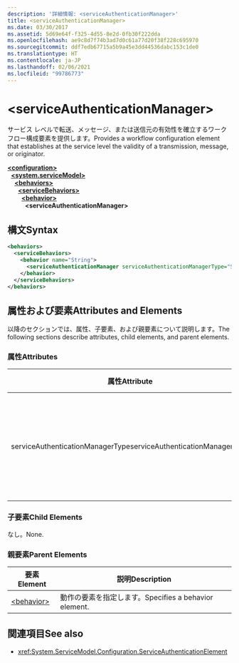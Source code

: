```yaml
---
description: '詳細情報: <serviceAuthenticationManager>'
title: <serviceAuthenticationManager>
ms.date: 03/30/2017
ms.assetid: 5d69e64f-f325-4d55-8e2d-0fb30f222dda
ms.openlocfilehash: ae9c8d7f74b3ad7d0c61a77d20f38f228c695970
ms.sourcegitcommit: ddf7edb67715a5b9a45e3dd44536dabc153c1de0
ms.translationtype: HT
ms.contentlocale: ja-JP
ms.lasthandoff: 02/06/2021
ms.locfileid: "99786773"
---
```

# \<serviceAuthenticationManager>

<span data-ttu-id="55fe6-102">サービス レベルで転送、メッセージ、または送信元の有効性を確立するワークフロー構成要素を提供します。</span><span class="sxs-lookup"><span data-stu-id="55fe6-102">Provides a workflow configuration element that establishes at the service level the validity of a transmission, message, or originator.</span></span>  
  
[**\<configuration>**](../configuration-element.md)\
&nbsp;&nbsp;[**\<system.serviceModel>**](system-servicemodel.md)\
&nbsp;&nbsp;&nbsp;&nbsp;[**\<behaviors>**](behaviors.md)\
&nbsp;&nbsp;&nbsp;&nbsp;&nbsp;&nbsp;[**\<serviceBehaviors>**](servicebehaviors.md)\
&nbsp;&nbsp;&nbsp;&nbsp;&nbsp;&nbsp;&nbsp;&nbsp;[**\<behavior>**](behavior-of-servicebehaviors.md)\
&nbsp;&nbsp;&nbsp;&nbsp;&nbsp;&nbsp;&nbsp;&nbsp;&nbsp;&nbsp;**\<serviceAuthenticationManager>**  
  
## <a name="syntax"></a><span data-ttu-id="55fe6-103">構文</span><span class="sxs-lookup"><span data-stu-id="55fe6-103">Syntax</span></span>  
  
```xml  
<behaviors>
  <serviceBehaviors>
    <behavior name="String">
      <serviceAuthenticationManager serviceAuthenticationManagerType="String" />
    </behavior>
  </serviceBehaviors>
</behaviors>
```  
  
## <a name="attributes-and-elements"></a><span data-ttu-id="55fe6-104">属性および要素</span><span class="sxs-lookup"><span data-stu-id="55fe6-104">Attributes and Elements</span></span>  

 <span data-ttu-id="55fe6-105">以降のセクションでは、属性、子要素、および親要素について説明します。</span><span class="sxs-lookup"><span data-stu-id="55fe6-105">The following sections describe attributes, child elements, and parent elements.</span></span>  
  
### <a name="attributes"></a><span data-ttu-id="55fe6-106">属性</span><span class="sxs-lookup"><span data-stu-id="55fe6-106">Attributes</span></span>  
  
|<span data-ttu-id="55fe6-107">属性</span><span class="sxs-lookup"><span data-stu-id="55fe6-107">Attribute</span></span>|<span data-ttu-id="55fe6-108">説明</span><span class="sxs-lookup"><span data-stu-id="55fe6-108">Description</span></span>|  
|---------------|-----------------|  
|<span data-ttu-id="55fe6-109">serviceAuthenticationManagerType</span><span class="sxs-lookup"><span data-stu-id="55fe6-109">serviceAuthenticationManagerType</span></span>|<span data-ttu-id="55fe6-110">現在の動作の認証ポリシーの種類を指定する文字列。</span><span class="sxs-lookup"><span data-stu-id="55fe6-110">A string that specifies the type of the authentication policy for the current behavior.</span></span>|  
  
### <a name="child-elements"></a><span data-ttu-id="55fe6-111">子要素</span><span class="sxs-lookup"><span data-stu-id="55fe6-111">Child Elements</span></span>  

 <span data-ttu-id="55fe6-112">なし。</span><span class="sxs-lookup"><span data-stu-id="55fe6-112">None.</span></span>  
  
### <a name="parent-elements"></a><span data-ttu-id="55fe6-113">親要素</span><span class="sxs-lookup"><span data-stu-id="55fe6-113">Parent Elements</span></span>  
  
|<span data-ttu-id="55fe6-114">要素</span><span class="sxs-lookup"><span data-stu-id="55fe6-114">Element</span></span>|<span data-ttu-id="55fe6-115">説明</span><span class="sxs-lookup"><span data-stu-id="55fe6-115">Description</span></span>|  
|-------------|-----------------|  
|[\<behavior>](behavior-of-endpointbehaviors.md)|<span data-ttu-id="55fe6-116">動作の要素を指定します。</span><span class="sxs-lookup"><span data-stu-id="55fe6-116">Specifies a behavior element.</span></span>|  
  
## <a name="see-also"></a><span data-ttu-id="55fe6-117">関連項目</span><span class="sxs-lookup"><span data-stu-id="55fe6-117">See also</span></span>

- <xref:System.ServiceModel.Configuration.ServiceAuthenticationElement>
